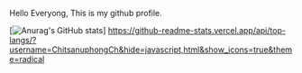 Hello Everyong, 
This is my github profile.

[![Anurag's GitHub stats](https://github-readme-stats.vercel.app/api?username=ChitsanuphongCh&show_icons=true&theme=radical)]
https://github-readme-stats.vercel.app/api/top-langs/?username=ChitsanuphongCh&hide=javascript,html&show_icons=true&theme=radical
